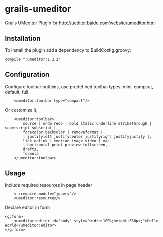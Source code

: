 grails-umeditor
==============

Grails UMeditor Plugin for http://ueditor.baidu.com/website/umeditor.html


## Installation

To install the plugin add a dependency to BuildConfig.groovy:
~~~~~~~~~~~
compile ":umeditor:1.2.2"
~~~~~~~~~~~

## Configuration

Configure toolbar buttions, use predefined toolbar types: mini, compcat, default, full.

~~~~~~~~~~~
    <umeditor:toolbar type="compact"/>
~~~~~~~~~~~

Or customize it, 

~~~~~~~~~~~
    <umeditor:toolbar>
        source | undo redo | bold italic underline strikethrough | superscript subscript |,
        forecolor backcolor | removeformat |,
        | justifyleft justifycenter justifyright justifyjustify |,
        link unlink | emotion image video | map,
        | horizontal print preview fullscreen,
        drafts,
        formula
    </umeditor:toolbar>
~~~~~~~~~~~

## Usage

Include required resources in page header

~~~~~~~~~~~
    <r:require module="jquery"/>
    <umeditor:resources/>
~~~~~~~~~~~

Declare editor in form
~~~~~~~~~~~
<g:form>
    <umeditor:editor id="body" style="width:100%;height:360px;">Hello World</umeditor:editor>
</g:form>
~~~~~~~~~~~

